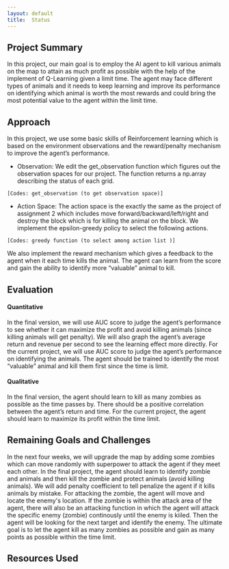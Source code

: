```yaml
---
layout: default
title:  Status
---
```


## Project Summary
In this project, our main goal is to employ the AI agent to kill various animals on the map to attain as much profit as possible with the help of the implement of Q-Learning given a limit time. The agent may face different types of animals and it needs to keep learning and improve its performance on identifying which animal is worth the most rewards and could bring the most potential value to the agent within the limit time.

## Approach
In this project, we use some basic skills of Reinforcement learning which is based on the environment observations and the reward/penalty mechanism to improve the agent’s performance.  

- Observation: We edit the get_observation function which figures out the observation spaces for our project. The function returns a np.array describing the status of each grid. 
```
[Codes: get_observation (to get observation space)]
```
- Action Space: The action space is the exactly the same as the project of assignment 2 which includes move forward/backward/left/right and destroy the block which is for killing the animal on the block. We implement the epsilon-greedy policy to select the following actions.  
```
[Codes: greedy function (to select among action list )]
```

We also implement the reward mechanism which gives a feedback to the agent when it each time kills the animal. The agent can learn from the score and gain the ability to identify more “valuable” animal to kill.  



## Evaluation
#### Quantitative
In the final version, we will use AUC score to judge the agent’s performance to see whether it can maximize the profit and avoid killing animals (since killing animals will get penalty). 
We will also graph the agent’s average return and revenue per second to see the learning effect more directly. 
For the current project, we will use AUC score to judge the agent’s performance on identifying the animals. The agent should be trained to identify the most “valuable” animal and kill them first since the time is limit. 

#### Qualitative
In the final version, the agent should learn to kill as many zombies as possible as the time passes by. There should be a positive correlation between the agent’s return and time.
For the current project, the agent should learn to maximize its profit within the time limit. 

## Remaining Goals and Challenges
In the next four weeks, we will upgrade the map by adding some zombies which can move randomly with superpower to attack the agent if they meet each other. In the final project, the agent should learn to identify zombie and animals and then kill the zombie and protect animals (avoid killing animals). We will add penalty coefficient to tell penalize the agent if it kills animals by mistake. For attacking the zombie, the agent will move and locate the enemy's location. If the zombie is within the attack area of the agent, there will also be an attacking function in which the agent will attack the specific enemy (zombie) continously until the enemy is kiiled. Then the agent will be looking for the next target and identify the enemy. The ultimate goal is to let the agent kill as many zombies as possible and gain as many points as possible within the time limit.

## Resources Used
